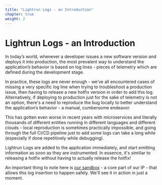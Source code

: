 ```yaml
---
title: "Lightrun Logs - an Introduction"
chapter: true
weight: 2
---
```


# Lightrun Logs - an Introduction

In today’s world, whenever a developer issues a new software version and deploys it into production, the most prevalent way to understand the application’s behavior is based on log lines - pieces of telemetry which are defined during the development stage. 

In practice, these logs are never enough - we’ve all encountered cases of missing a very specific log line when trying to troubleshoot a production issue, then having to release a new hotfix version in order to add this log. Alternatively, if deploying to production just for the sake of telemetry is not an option, there's a need to reproduce the bug locally to better understand the application’s behavior - a manual, cumbersome endeavor. 

This has gotten even worse in recent years with microservices and literally thousands of different entities running in different languages and different clouds - local reproduction is sometimes practically impossible, and going through the full CI/CD pipeline just to add some logs can take a long while (especially if done repetitively while debugging).

Lightrun Logs are added to the application immediately, and start emitting information as soon as they are instrumented. In essence, it's similiar to releasing a hotfix without having to actually release the hotfix!

An important thing to note here is [our sandbox](https://lightrun.com/security/) - a core part of our IP - that allows this log insertion to happen safely. We'll see it in action in just a moment.

